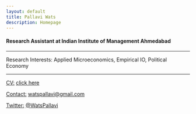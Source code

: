 ```yaml
---
layout: default
title: Pallavi Wats
description: Homepage
---
```


#### Research Assistant at Indian Institute of Management Ahmedabad

<hr />

<strong></strong>




Research Interests: Applied Microeconomics, Empirical IO, Political Economy

<hr />
	
<u>CV:</u> <a href="/assets/pdf/PallaviCV.pdf">click here</a>

<u>Contact:</u> <a href="mailto:watspallavi@gmail.com">watspallavi@gmail.com</a>

<u>Twitter:</u> <a href="https://twitter.com/WatsPallavi">@WatsPallavi</a>
